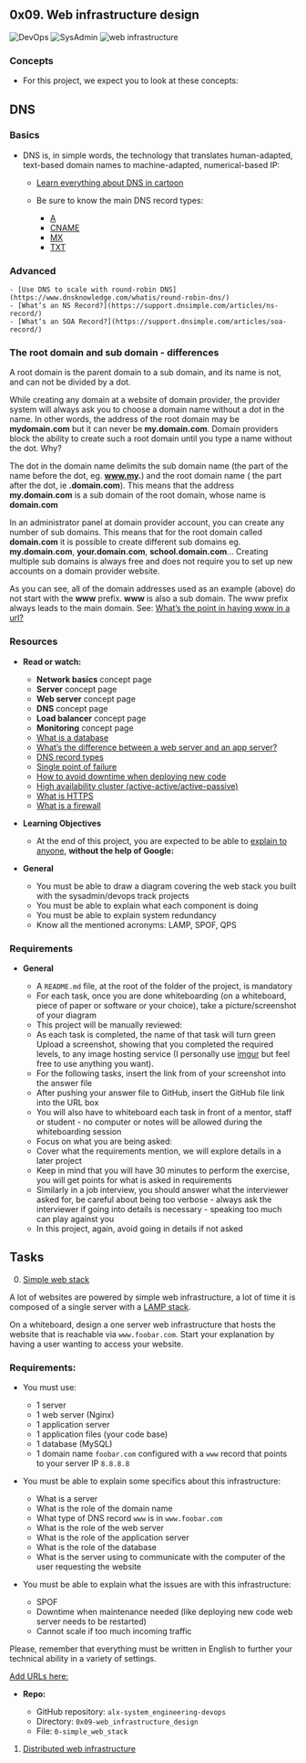 ## 0x09. Web infrastructure design

![DevOps](https://img.shields.io/badge/DevOps-black)
![SysAdmin](https://img.shields.io/badge/SysAdmin-green)
![web infrastructure](https://img.shields.io/badge/web%20infrastructure-red)

### Concepts

* For this project, we expect you to look at these concepts:

## DNS

### Basics

* DNS is, in simple words, the technology that translates human-adapted, text-based domain names to machine-adapted, numerical-based IP:

  - [Learn everything about DNS in cartoon](https://howdns.works/)
  - Be sure to know the main DNS record types:
	
	- [A](https://support.dnsimple.com/articles/a-record/)
	- [CNAME](https://en.wikipedia.org/wiki/CNAME_record)
	- [MX](https://en.wikipedia.org/wiki/MX_record)
	- [TXT](https://en.wikipedia.org/wiki/TXT_record)

### Advanced

	- [Use DNS to scale with round-robin DNS](https://www.dnsknowledge.com/whatis/round-robin-dns/)
	- [What’s an NS Record?](https://support.dnsimple.com/articles/ns-record/)
	- [What’s an SOA Record?](https://support.dnsimple.com/articles/soa-record/)

### The root domain and sub domain - differences

A root domain is the parent domain to a sub domain, and its name is not, and can not be divided by a dot.

While creating any domain at a website of domain provider, the provider system will always ask you to choose a domain name without a dot in the name. In other words, the address of the root domain may be **mydomain.com** but it can never be **my.domain.com**. Domain providers block the ability to create such a root domain until you type a name without the dot. Why?

The dot in the domain name delimits the sub domain name (the part of the name before the dot, eg. **www.my.**) and the root domain name ( the part after the dot, ie **.domain.com**). This means that the address **my.domain.com** is a sub domain of the root domain, whose name is **domain.com**

In an administrator panel at domain provider account, you can create any number of sub domains. This means that for the root domain called **domain.com** it is possible to create different sub domains eg. **my.domain.com**, **your.domain.com**, **school.domain.com**… Creating multiple sub domains is always free and does not require you to set up new accounts on a domain provider website.

As you can see, all of the domain addresses used as an example (above) do not start with the **www** prefix. **www** is also a sub domain. The www prefix always leads to the main domain. See: [What’s the point in having www in a url?](https://serverfault.com/questions/145777/what-s-the-point-in-having-www-in-a-url)

### Resources

* **Read or watch:**

	- **Network basics** concept page
	- **Server** concept page
	- **Web server** concept page
	- **DNS** concept page
	- **Load balancer** concept page
	- **Monitoring** concept page
	- [What is a database](https://www.oracle.com/ke/database/what-is-database/)
	- [What’s the difference between a web server and an app server?](https://www.infoworld.com/article/2077354/app-server-web-server-what-s-the-difference.html)
	- [DNS record types](https://www.site24x7.com/learn/dns-record-types.html)
	- [Single point of failure](https://avinetworks.com/glossary/single-point-of-failure/)
	- [How to avoid downtime when deploying new code](https://softwareengineering.stackexchange.com/questions/35063/how-do-you-update-your-production-codebase-database-schema-without-causing-downt#answers-header)
	- [High availability cluster (active-active/active-passive)](https://docs.oracle.com/cd/E17904_01/core.1111/e10106/intro.htm#ASHIA714)
	- [What is HTTPS](https://www.instantssl.com/http-vs-https)
	- [What is a firewall](https://www.webopedia.com/definitions/firewall/)

* **Learning Objectives**

	- At the end of this project, you are expected to be able to [explain to anyone](https://fs.blog/feynman-learning-technique/), **without the help of Google:**

* **General**

	- You must be able to draw a diagram covering the web stack you built with the sysadmin/devops track projects
	- You must be able to explain what each component is doing
	- You must be able to explain system redundancy
	- Know all the mentioned acronyms: LAMP, SPOF, QPS

### Requirements

* **General**

	- A `README.md` file, at the root of the folder of the project, is mandatory
	- For each task, once you are done whiteboarding (on a whiteboard, piece of paper or software or your choice), take a picture/screenshot of your diagram
	- This project will be manually reviewed:
	- As each task is completed, the name of that task will turn green
Upload a screenshot, showing that you completed the required levels, to any image hosting service (I personally use [imgur](https://imgur.com/) but feel free to use anything you want).
	- For the following tasks, insert the link from of your screenshot into the answer file
	- After pushing your answer file to GitHub, insert the GitHub file link into the URL box
	- You will also have to whiteboard each task in front of a mentor, staff or student - no computer or notes will be allowed during the whiteboarding session
	- Focus on what you are being asked:
	- Cover what the requirements mention, we will explore details in a later project
	- Keep in mind that you will have 30 minutes to perform the exercise, you will get points for what is asked in requirements
	- Similarly in a job interview, you should answer what the interviewer asked for, be careful about being too verbose - always ask the interviewer if going into details is necessary - speaking too much can play against you
	- In this project, again, avoid going in details if not asked

## Tasks

0. [Simple web stack](0-simple_web_stack)

A lot of websites are powered by simple web infrastructure, a lot of time it is composed of a single server with a [LAMP stack](https://en.wikipedia.org/wiki/LAMP_%28software_bundle%29).

On a whiteboard, design a one server web infrastructure that hosts the website that is reachable via `www.foobar.com`. Start your explanation by having a user wanting to access your website.

### Requirements:

* You must use:

	- 1 server
	- 1 web server (Nginx)
	- 1 application server
	- 1 application files (your code base)
	- 1 database (MySQL)
	- 1 domain name `foobar.com` configured with a `www` record that points to your server IP `8.8.8.8`

* You must be able to explain some specifics about this infrastructure:

	- What is a server
	- What is the role of the domain name
	- What type of DNS record `www` is in `www.foobar.com`
	- What is the role of the web server
	- What is the role of the application server
	- What is the role of the database
	- What is the server using to communicate with the computer of the user requesting the website

* You must be able to explain what the issues are with this infrastructure:

	- SPOF
	- Downtime when maintenance needed (like deploying new code web server needs to be restarted)
	- Cannot scale if too much incoming traffic

Please, remember that everything must be written in English to further your technical ability in a variety of settings.

[Add URLs here:]()

* **Repo:**

	- GitHub repository: `alx-system_engineering-devops`
	- Directory: `0x09-web_infrastructure_design`
	- File: `0-simple_web_stack`

1. [Distributed web infrastructure](1-distributed_web_infrastructure)
